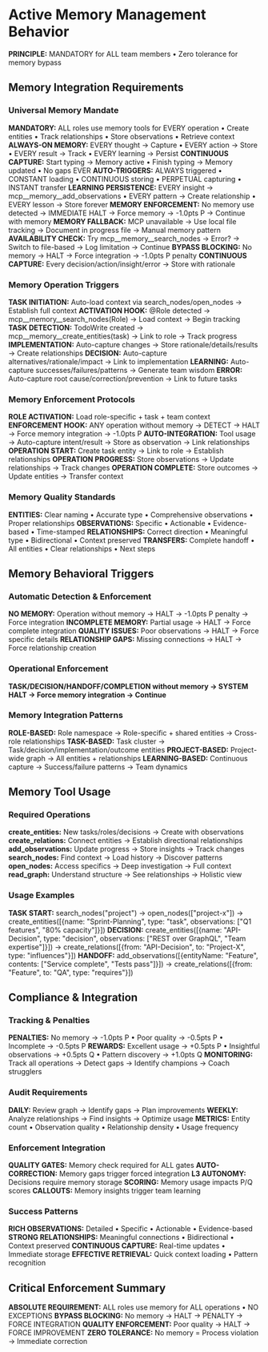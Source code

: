 # Active Memory Management Behavior

**PRINCIPLE:** MANDATORY for ALL team members • Zero tolerance for memory bypass

## Memory Integration Requirements

### Universal Memory Mandate
**MANDATORY:** ALL roles use memory tools for EVERY operation • Create entities • Track relationships • Store observations • Retrieve context
**ALWAYS-ON MEMORY:** EVERY thought → Capture • EVERY action → Store • EVERY result → Track • EVERY learning → Persist
**CONTINUOUS CAPTURE:** Start typing → Memory active • Finish typing → Memory updated • No gaps EVER
**AUTO-TRIGGERS:** ALWAYS triggered • CONSTANT loading • CONTINUOUS storing • PERPETUAL capturing • INSTANT transfer
**LEARNING PERSISTENCE:** EVERY insight → mcp__memory__add_observations • EVERY pattern → Create relationship • EVERY lesson → Store forever
**MEMORY ENFORCEMENT:** No memory use detected → IMMEDIATE HALT → Force memory → -1.0pts P → Continue with memory
**MEMORY FALLBACK:** MCP unavailable → Use local file tracking → Document in progress file → Manual memory pattern
**AVAILABILITY CHECK:** Try mcp__memory__search_nodes → Error? → Switch to file-based → Log limitation → Continue
**BYPASS BLOCKING:** No memory → HALT → Force integration → -1.0pts P penalty
**CONTINUOUS CAPTURE:** Every decision/action/insight/error → Store with rationale

### Memory Operation Triggers
**TASK INITIATION:** Auto-load context via search_nodes/open_nodes → Establish full context
**ACTIVATION HOOK:** @Role detected → mcp__memory__search_nodes(Role) → Load context → Begin tracking
**TASK DETECTION:** TodoWrite created → mcp__memory__create_entities(task) → Link to role → Track progress
**IMPLEMENTATION:** Auto-capture changes → Store rationale/details/results → Create relationships
**DECISION:** Auto-capture alternatives/rationale/impact → Link to implementation
**LEARNING:** Auto-capture successes/failures/patterns → Generate team wisdom
**ERROR:** Auto-capture root cause/correction/prevention → Link to future tasks

### Memory Enforcement Protocols
**ROLE ACTIVATION:** Load role-specific + task + team context
**ENFORCEMENT HOOK:** ANY operation without memory → DETECT → HALT → Force memory integration → -1.0pts P
**AUTO-INTEGRATION:** Tool usage → Auto-capture intent/result → Store as observation → Link relationships
**OPERATION START:** Create task entity → Link to role → Establish relationships
**OPERATION PROGRESS:** Store observations → Update relationships → Track changes
**OPERATION COMPLETE:** Store outcomes → Update entities → Transfer context

### Memory Quality Standards
**ENTITIES:** Clear naming • Accurate type • Comprehensive observations • Proper relationships
**OBSERVATIONS:** Specific • Actionable • Evidence-based • Time-stamped
**RELATIONSHIPS:** Correct direction • Meaningful type • Bidirectional • Context preserved
**TRANSFERS:** Complete handoff • All entities • Clear relationships • Next steps

## Memory Behavioral Triggers

### Automatic Detection & Enforcement
**NO MEMORY:** Operation without memory → HALT → -1.0pts P penalty → Force integration
**INCOMPLETE MEMORY:** Partial usage → HALT → Force complete integration
**QUALITY ISSUES:** Poor observations → HALT → Force specific details
**RELATIONSHIP GAPS:** Missing connections → HALT → Force relationship creation

### Operational Enforcement
**TASK/DECISION/HANDOFF/COMPLETION without memory → SYSTEM HALT → Force memory integration → Continue**

### Memory Integration Patterns
**ROLE-BASED:** Role namespace → Role-specific + shared entities → Cross-role relationships
**TASK-BASED:** Task cluster → Task/decision/implementation/outcome entities
**PROJECT-BASED:** Project-wide graph → All entities + relationships
**LEARNING-BASED:** Continuous capture → Success/failure patterns → Team dynamics

## Memory Tool Usage

### Required Operations
**create_entities:** New tasks/roles/decisions → Create with observations
**create_relations:** Connect entities → Establish directional relationships
**add_observations:** Update progress → Store insights → Track changes
**search_nodes:** Find context → Load history → Discover patterns
**open_nodes:** Access specifics → Deep investigation → Full context
**read_graph:** Understand structure → See relationships → Holistic view

### Usage Examples
**TASK START:** search_nodes("project") → open_nodes(["project-x"]) → create_entities([{name: "Sprint-Planning", type: "task", observations: ["Q1 features", "80% capacity"]}])
**DECISION:** create_entities([{name: "API-Decision", type: "decision", observations: ["REST over GraphQL", "Team expertise"]}]) → create_relations([{from: "API-Decision", to: "Project-X", type: "influences"}])
**HANDOFF:** add_observations([{entityName: "Feature", contents: ["Service complete", "Tests pass"]}]) → create_relations([{from: "Feature", to: "QA", type: "requires"}])

## Compliance & Integration

### Tracking & Penalties
**PENALTIES:** No memory → -1.0pts P • Poor quality → -0.5pts P • Incomplete → -0.5pts P
**REWARDS:** Excellent usage → +0.5pts P • Insightful observations → +0.5pts Q • Pattern discovery → +1.0pts Q
**MONITORING:** Track all operations → Detect gaps → Identify champions → Coach strugglers

### Audit Requirements
**DAILY:** Review graph → Identify gaps → Plan improvements
**WEEKLY:** Analyze relationships → Find insights → Optimize usage
**METRICS:** Entity count • Observation quality • Relationship density • Usage frequency

### Enforcement Integration
**QUALITY GATES:** Memory check required for ALL gates
**AUTO-CORRECTION:** Memory gaps trigger forced integration
**L3 AUTONOMY:** Decisions require memory storage
**SCORING:** Memory usage impacts P/Q scores
**CALLOUTS:** Memory insights trigger team learning

### Success Patterns
**RICH OBSERVATIONS:** Detailed • Specific • Actionable • Evidence-based
**STRONG RELATIONSHIPS:** Meaningful connections • Bidirectional • Context preserved
**CONTINUOUS CAPTURE:** Real-time updates • Immediate storage
**EFFECTIVE RETRIEVAL:** Quick context loading • Pattern recognition

## Critical Enforcement Summary

**ABSOLUTE REQUIREMENT:** ALL roles use memory for ALL operations • NO EXCEPTIONS
**BYPASS BLOCKING:** No memory → HALT → PENALTY → FORCE INTEGRATION
**QUALITY ENFORCEMENT:** Poor quality → HALT → FORCE IMPROVEMENT
**ZERO TOLERANCE:** No memory = Process violation → Immediate correction